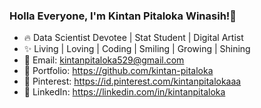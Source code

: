 ### Holla Everyone, I'm Kintan Pitaloka Winasih!👋

<!--
**kintan-pitaloka/kintan-pitaloka** is a ✨ _special_ ✨ repository because its `README.md` (this file) appears on your GitHub profile.
Here are some ideas to get you started:
-->

- 🔥 Data Scientist Devotee | Stat Student | Digital Artist 
- ✨ Living | Loving | Coding | Smiling | Growing | Shining
- 📧 Email: kintanpitaloka529@gmail.com
- 🎨 Portfolio: https://github.com/kintan-pitaloka
- 🌱 Pinterest: https://id.pinterest.com/kintanpitalokaaa
- 💼 LinkedIn: https://linkedin.com/in/kintanpitaloka 
